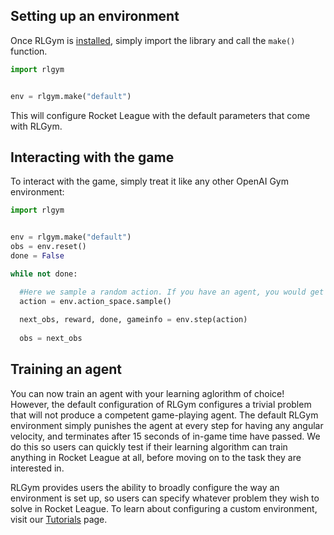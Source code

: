 ## Setting up an environment
Once RLGym is [installed](https://rlgym.github.io/docs-page.html#section-1), simply import the library and call the `make()` function.
```python
import rlgym


env = rlgym.make("default")
```
This will configure Rocket League with the default parameters that come with RLGym.

## Interacting with the game
To interact with the game, simply treat it like any other OpenAI Gym environment:

```python
import rlgym


env = rlgym.make("default")
obs = env.reset()
done = False

while not done:

  #Here we sample a random action. If you have an agent, you would get an action from it here.
  action = env.action_space.sample() 
  
  next_obs, reward, done, gameinfo = env.step(action)
  
  obs = next_obs
```

## Training an agent
You can now train an agent with your learning aglorithm of choice! However, the default configuration of RLGym configures a trivial 
problem that will not produce a competent game-playing agent. The default RLGym environment simply punishes the agent at every step for having any angular velocity, 
and terminates after 15 seconds of in-game time have passed. We do this so users can quickly test if their learning algorithm can train anything in Rocket League at all, 
before moving on to the task they are interested in.

RLGym provides users the ability to broadly configure the way an environment is set up, so users can specify whatever problem they wish to solve in Rocket League. To learn about
configuring a custom environment, visit our [Tutorials](https://rlgym.github.io/docs-page.html#section-3) page.
